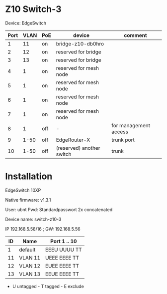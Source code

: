 # Z10 Switch-3

Device: EdgeSwitch

Port | VLAN | PoE | device                     | comment
-----|------|-----|----------------------------|--------
   1 | 11   | on  | bridge-z10-db0hro          |  
   2 | 12   | on  | reserved for bridge        |
   3 | 13   | on  | reserved for bridge        |
   4 |  1   | on  | reserved for mesh node     |
   5 |  1   | on  | reserved for mesh node     |
   6 |  1   | on  | reserved for mesh node     |
   7 |  1   | on  | reserved for mesh node     |
   8 |  1   | off | -                          | for management access |
   9 | 1-50 | off | EdgeRouter-X               | trunk port
  10 | 1-50 | off | (reserved) another switch  | trunk

# Installation

EdgeSwitch 10XP

Native firmware: v1.3.1

User: ubnt
Pwd: Standardpasswort 2x concatenated

Device name: switch-z10-3

IP 192.168.5.58/16 ; GW: 192.168.5.56

ID | Name   |Port 1 .. 10
---|--------|------------
1  | default|EEEU UUUU TT
11 | VLAN 11|UEEE EEEE TT
12 | VLAN 12|EUEE EEEE TT
13 | VLAN 13|EEUE EEEE TT

* U untagged - T tagged - E exclude
